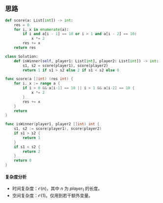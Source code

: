 ## 思路

```py [sol1-Python3]
def score(a: List[int]) -> int:
    res = 0
    for i, x in enumerate(a):
        if i and a[i - 1] == 10 or i > 1 and a[i - 2] == 10:
            x *= 2
        res += x
    return res

class Solution:
    def isWinner(self, player1: List[int], player2: List[int]) -> int:
        s1, s2 = score(player1), score(player2)
        return 1 if s1 > s2 else 2 if s1 < s2 else 0
```

```go [sol1-Go]
func score(a []int) (res int) {
	for i, x := range a {
		if i > 0 && a[i-1] == 10 || i > 1 && a[i-2] == 10 {
			x *= 2
		}
		res += x
	}
	return
}

func isWinner(player1, player2 []int) int {
	s1, s2 := score(player1), score(player2)
	if s1 > s2 {
		return 1
	}
	if s1 < s2 {
		return 2
	}
	return 0
}
```

#### 复杂度分析

- 时间复杂度：$\mathcal{O}(n)$，其中 $n$ 为 $\textit{player}_1$ 的长度。
- 空间复杂度：$\mathcal{O}(1)$。仅用到若干额外变量。

